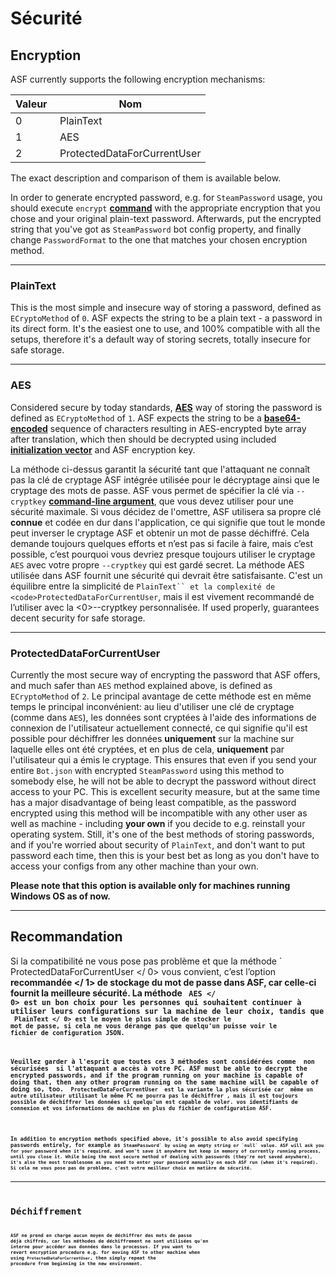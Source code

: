 # Sécurité

## Encryption

ASF currently supports the following encryption mechanisms:

| Valeur  | Nom                         |
| ------- | --------------------------- |
| 0       | PlainText                   |
| 1       | AES                         |
| 2       | ProtectedDataForCurrentUser |

The exact description and comparison of them is available below.

In order to generate encrypted password, e.g. for `SteamPassword` usage, you should execute `encrypt` **[command](https://github.com/JustArchiNET/ArchiSteamFarm/wiki/Commands)** with the appropriate encryption that you chose and your original plain-text password. Afterwards, put the encrypted string that you've got as `SteamPassword` bot config property, and finally change `PasswordFormat` to the one that matches your chosen encryption method.

* * *

### PlainText

This is the most simple and insecure way of storing a password, defined as `ECryptoMethod` of `0`. ASF expects the string to be a plain text - a password in its direct form. It's the easiest one to use, and 100% compatible with all the setups, therefore it's a default way of storing secrets, totally insecure for safe storage.

* * *

### AES

Considered secure by today standards, **[AES](https://en.wikipedia.org/wiki/Advanced_Encryption_Standard)** way of storing the password is defined as `ECryptoMethod` of `1`. ASF expects the string to be a **[base64-encoded](https://en.wikipedia.org/wiki/Base64)** sequence of characters resulting in AES-encrypted byte array after translation, which then should be decrypted using included **[initialization vector](https://en.wikipedia.org/wiki/Initialization_vector)** and ASF encryption key.

La méthode ci-dessus garantit la sécurité tant que l'attaquant ne connaît pas la clé de cryptage ASF intégrée utilisée pour le décryptage ainsi que le cryptage des mots de passe. ASF vous permet de spécifier la clé via `--cryptkey` **[command-line argument](https://github.com/JustArchiNET/ArchiSteamFarm/wiki/Command-Line-Arguments)**, que vous devez utiliser pour une sécurité maximale. Si vous décidez de l'omettre, ASF utilisera sa propre clé **connue** et codée en dur dans l'application, ce qui signifie que tout le monde peut inverser le cryptage ASF et obtenir un mot de passe déchiffré. Cela demande toujours quelques efforts et n’est pas si facile à faire, mais c’est possible, c’est pourquoi vous devriez presque toujours utiliser le cryptage `AES` avec votre propre `--cryptkey` qui est gardé secret. La méthode AES utilisée dans ASF fournit une sécurité qui devrait être satisfaisante. C'est un équilibre entre la simplicité de `PlainText`` et la complexité de <code>ProtectedDataForCurrentUser`, mais il est vivement recommandé de l’utiliser avec la <0>--cryptkey</code> personnalisée. If used properly, guarantees decent security for safe storage.

* * *

### ProtectedDataForCurrentUser

Currently the most secure way of encrypting the password that ASF offers, and much safer than `AES` method explained above, is defined as `ECryptoMethod` of `2`. Le principal avantage de cette méthode est en même temps le principal inconvénient: au lieu d'utiliser une clé de cryptage (comme dans `AES`), les données sont cryptées à l'aide des informations de connexion de l'utilisateur actuellement connecté, ce qui signifie qu'il est possible pour déchiffrer les données **uniquement** sur la machine sur laquelle elles ont été cryptées, et en plus de cela, **uniquement** par l'utilisateur qui a émis le cryptage. This ensures that even if you send your entire `Bot.json` with encrypted `SteamPassword` using this method to somebody else, he will not be able to decrypt the password without direct access to your PC. This is excellent security measure, but at the same time has a major disadvantage of being least compatible, as the password encrypted using this method will be incompatible with any other user as well as machine - including **your own** if you decide to e.g. reinstall your operating system. Still, it's one of the best methods of storing passwords, and if you're worried about security of `PlainText`, and don't want to put password each time, then this is your best bet as long as you don't have to access your configs from any other machine than your own.

**Please note that this option is available only for machines running Windows OS as of now.**

* * *

## Recommandation

Si la compatibilité ne vous pose pas problème et que la méthode ` ProtectedDataForCurrentUser </ 0> vous convient, c’est l’option <strong> recommandée </ 1> de stockage du mot de passe dans ASF, car celle-ci fournit la meilleure sécurité. La méthode <code> AES </ 0> est un bon choix pour les personnes qui souhaitent continuer à utiliser leurs configurations sur la machine de leur choix, tandis que <code> PlainText </ 0> est le moyen le plus simple de stocker le mot de passe, si cela ne vous dérange pas que quelqu'un puisse voir le fichier de configuration JSON.</p>

<p>Veuillez garder à l'esprit que toutes ces 3 méthodes sont considérées comme <strong> non sécurisées </ 0> si l'attaquant a accès à votre PC. ASF must be able to decrypt the encrypted passwords, and if the program running on your machine is capable of doing that, then any other program running on the same machine will be capable of doing so, too. <code> ProtectedDataForCurrentUser </ 0> est la variante la plus sécurisée car <strong> même un autre utilisateur utilisant le même PC ne pourra pas le déchiffrer </ 1>, mais il est toujours possible de déchiffrer les données si quelqu'un est capable de voler. vos identifiants de connexion et vos informations de machine en plus du fichier de configuration ASF.</p>

<p>In addition to encryption methods specified above, it's possible to also avoid specifying passwords entirely, for example as <code>SteamPassword` by using an empty string or `null` value. ASF will ask you for your password when it's required, and won't save it anywhere but keep in memory of currently running process, until you close it. While being the most secure method of dealing with passwords (they're not saved anywhere), it's also the most troublesome as you need to enter your password manually on each ASF run (when it's required). Si cela ne vous pose pas de problème, c’est votre meilleur choix en matière de sécurité.

* * *

# Déchiffrement

ASF ne prend en charge aucun moyen de déchiffrer des mots de passe déjà chiffrés, car les méthodes de déchiffrement ne sont utilisées qu'en interne pour accéder aux données dans le processus. If you want to revert encryption procedure e.g. for moving ASF to other machine when using `ProtectedDataForCurrentUser`, then simply repeat the procedure from beginning in the new environment.